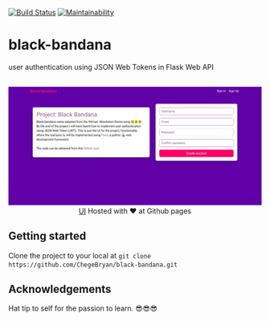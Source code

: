 [![Build Status](https://travis-ci.org/ChegeBryan/black-bandana.svg?branch=develop)](https://travis-ci.org/ChegeBryan/black-bandana) [![Maintainability](https://api.codeclimate.com/v1/badges/562cc17e179a8efb443a/maintainability)](https://codeclimate.com/github/ChegeBryan/black-bandana/maintainability)
# black-bandana
user authentication using JSON Web Tokens in Flask Web API

<p align="center">
  <br>
  <img src="./screenshot.png">
  <a href="https://chegebryan.github.io/black-bandana/UI">UI</a> Hosted with ❤️ at Github pages
</p>

## Getting started
Clone the project to your local at `git clone https://github.com/ChegeBryan/black-bandana.git`

## Acknowledgements
Hat tip to self for the passion to learn. 😎😎😎 
